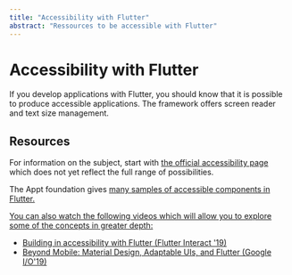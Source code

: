 ```yaml
---
title: "Accessibility with Flutter"
abstract: "Ressources to be accessible with Flutter"
---
```


# Accessibility with Flutter

If you develop applications with Flutter, you should know that it is possible to produce accessible applications. The framework offers screen reader and text size management.

## Resources

For information on the subject, start with [the official accessibility page](https://flutter.dev/docs/development/accessibility-and-localization/accessibility) which does not yet reflect the full range of possibilities.

The Appt foundation gives <a href="https://appt.org/en/docs/flutter/samples">many samples of accessible components in Flutter</href>.

You can also watch the following videos which will allow you to explore some of the concepts in greater depth:
- <a href="https://www.youtube.com/watch?v=bWbBgbmAdQs">Building in accessibility with Flutter (Flutter Interact '19)</a>
- <a href="https://youtu.be/YSULAJf6R6M?t=584">Beyond Mobile: Material Design, Adaptable UIs, and Flutter (Google I/O'19)</a>
